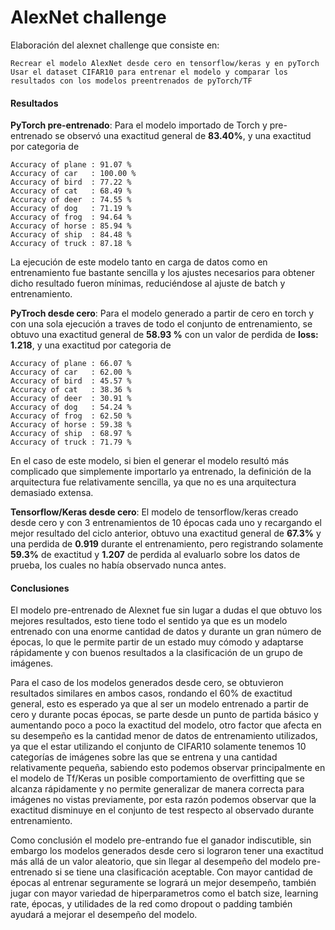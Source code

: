 # AlexNet challenge

Elaboración del alexnet challenge que consiste en:

    Recrear el modelo AlexNet desde cero en tensorflow/keras y en pyTorch
    Usar el dataset CIFAR10 para entrenar el modelo y comparar los resultados con los modelos preentrenados de pyTorch/TF

#### Resultados

**PyTorch pre-entrenado**: Para el modelo importado de Torch y pre-entrenado se observó una exactitud general de __83.40%__, y una exactitud por categoria de

    Accuracy of plane : 91.07 %
    Accuracy of car   : 100.00 %
    Accuracy of bird  : 77.22 %
    Accuracy of cat   : 68.49 %
    Accuracy of deer  : 74.55 %
    Accuracy of dog   : 71.19 %
    Accuracy of frog  : 94.64 %
    Accuracy of horse : 85.94 %
    Accuracy of ship  : 84.48 %
    Accuracy of truck : 87.18 %

La ejecución de este modelo tanto en carga de datos como en entrenamiento fue bastante sencilla y los ajustes necesarios para obtener dicho resultado fueron mínimas, reduciéndose al ajuste de batch y entrenamiento.

**PyTroch desde cero**: Para el modelo generado a partir de cero en torch y con una sola ejecución a traves de todo el conjunto de entrenamiento, se obtuvo una exactitud general de __58.93 %__ con un valor de perdida de __loss: 1.218__, y una exactitud por categoria de

    Accuracy of plane : 66.07 %
    Accuracy of car   : 62.00 %
    Accuracy of bird  : 45.57 %
    Accuracy of cat   : 38.36 %
    Accuracy of deer  : 30.91 %
    Accuracy of dog   : 54.24 %
    Accuracy of frog  : 62.50 %
    Accuracy of horse : 59.38 %
    Accuracy of ship  : 68.97 %
    Accuracy of truck : 71.79 %

En el caso de este modelo, si bien el generar el modelo resultó más complicado que simplemente importarlo ya entrenado, la definición de la arquitectura fue relativamente sencilla, ya que no es una arquitectura demasiado extensa.

**Tensorflow/Keras desde cero**: El modelo de tensorflow/keras creado desde cero y con 3 entrenamientos de 10 épocas cada uno y recargando el mejor resultado del ciclo anterior, obtuvo una exactitud general de __67.3%__ y una perdida de __0.919__ durante el entrenamiento, pero registrando solamente __59.3%__ de exactitud y __1.207__ de perdida al evaluarlo sobre los datos de prueba, los cuales no había observado nunca antes.

#### Conclusiones

El modelo pre-entrenado de Alexnet fue sin lugar a dudas el que obtuvo los mejores resultados, esto tiene todo el sentido ya que es un modelo entrenado con una enorme cantidad de datos y durante un gran número de épocas, lo que le permite partir de un estado muy cómodo y adaptarse rápidamente y con buenos resultados a la clasificación de un grupo de imágenes.

Para el caso de los modelos generados desde cero, se obtuvieron resultados similares en ambos casos, rondando el 60% de exactitud general, esto es esperado ya que al ser un modelo entrenado a partir de cero y durante pocas épocas, se parte desde un punto de partida básico y aumentando poco a poco la exactitud del modelo, otro factor que afecta en su desempeño es la cantidad menor de datos de entrenamiento utilizados, ya que el estar utilizando el conjunto de CIFAR10 solamente tenemos 10 categorías de imágenes sobre las que se entrena y una cantidad relativamente pequeña, sabiendo esto podemos observar principalmente en el modelo de Tf/Keras un posible comportamiento de overfitting que se alcanza rápidamente y no permite generalizar de manera correcta para imágenes no vistas previamente, por esta razón podemos observar que la exactitud disminuye en el conjunto de test respecto al observado durante entrenamiento.

Como conclusión el modelo pre-entrando fue el ganador indiscutible, sin embargo los modelos generados desde cero si lograron tener una exactitud más allá de un valor aleatorio, que sin llegar al desempeño del modelo pre-entrenado si se tiene una clasificación aceptable. Con mayor cantidad de épocas al entrenar seguramente se logrará un mejor desempeño, también jugar con mayor variedad de hiperparametros como el batch size, learning rate, épocas, y utilidades de la red como dropout o padding también ayudará a mejorar el desempeño del modelo.
